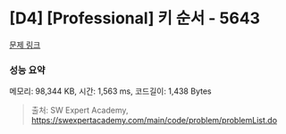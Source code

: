 # [D4] [Professional] 키 순서 - 5643 

[문제 링크](https://swexpertacademy.com/main/code/problem/problemDetail.do?contestProbId=AWXQsLWKd5cDFAUo) 

### 성능 요약

메모리: 98,344 KB, 시간: 1,563 ms, 코드길이: 1,438 Bytes



> 출처: SW Expert Academy, https://swexpertacademy.com/main/code/problem/problemList.do